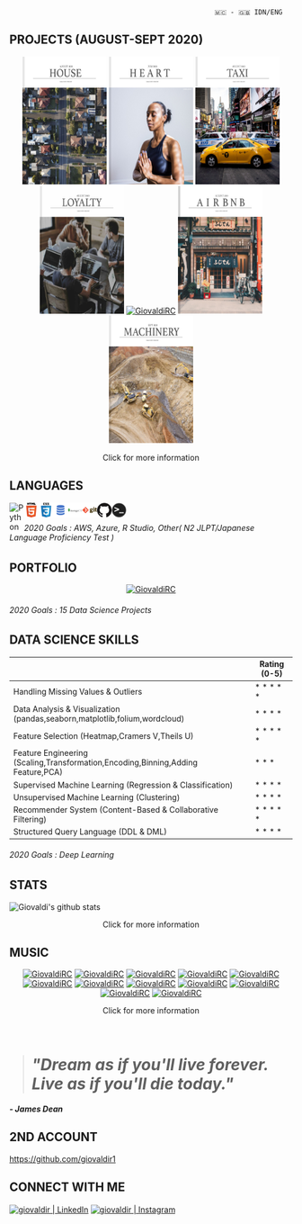                                                        🇲🇨 - 🇬🇧 IDN/ENG
## PROJECTS (AUGUST-SEPT 2020)

<p align="center">
  <a href="https://github.com/giovaldir/DATA-SCIENCE-PROJECT-HOUSE-EXAM-2"><img src="https://github.com/giovaldir/giovaldir/blob/master/house-eda-cover.jpg" alt="GiovaldiRC" width="150" height="227"></a>
  <a href="https://github.com/giovaldir/DATA-SCIENCE-PROJECT-HEART-DISEASE"><img src="https://github.com/giovaldir/giovaldir/blob/master/heart-disease-cover.jpg" alt="GiovaldiRC" width="150" height="227"></a>
  <a href="https://github.com/giovaldir/DATA-SCIENCE-PROJECT-NYC-TAXI-FARE"><img src="https://github.com/giovaldir/giovaldir/blob/master/taxi-fare-cover-page-001.jpg" alt="GiovaldiRC" width="150" height="227"></a>
  <a href="https://github.com/giovaldir/DATA-SCIENCE-PROJECT-LOYALTY-MEMBERS"><img src="https://github.com/giovaldir/giovaldir/blob/master/loyalty-members-cover.jpg" alt="GiovaldiRC" width="150" height="227"></a>
  <a href="https://github.com/giovaldir/DATA-SCIENCE-PROJECT-CONSUMER-COMPLAINTS"><img src="https://github.com/giovaldir/giovaldir/blob/master/consumer-complaints-cover_page-0001.jpg" alt="GiovaldiRC" width="150" height="227"></a>
  <a href="https://github.com/giovaldir/FINAL-PROJECT-TOKYO-AIRBNB"><img src="https://github.com/giovaldir/giovaldir/blob/master/airbnb-tokyo-cover-page-001.jpg" alt="GiovaldiRC" width="150" height="227"></a>
  <a href="https://github.com/giovaldir/DATA-SCIENCE-PROJECT-PURWADHIKA-IMAGE-RECOGNITION"><img src="https://github.com/giovaldir/giovaldir/blob/master/machinery-recognition-cover.jpg" alt="GiovaldiRC" width="150" height="227"></a>
</p>
<p align="center">
Click for more information
</p>


## LANGUAGES

  <img align="left" alt="Python" width="26px" src="https://raw.githubusercontent.com/rhoit/mode-icons/dump/icons/python.png" />
  <img align="left" alt="HTML5" width="26px" src="https://raw.githubusercontent.com/github/explore/80688e429a7d4ef2fca1e82350fe8e3517d3494d/topics/html/html.png" />
  <img align="left" alt="CSS3" width="26px" src="https://raw.githubusercontent.com/github/explore/80688e429a7d4ef2fca1e82350fe8e3517d3494d/topics/css/css.png" />
  <img align="left" alt="SQL" width="26px" src="https://raw.githubusercontent.com/github/explore/80688e429a7d4ef2fca1e82350fe8e3517d3494d/topics/sql/sql.png" />
  <img align="left" alt="MongoDB" width="26px" src="https://raw.githubusercontent.com/github/explore/80688e429a7d4ef2fca1e82350fe8e3517d3494d/topics/mongodb/mongodb.png" />
  <img align="left" alt="Git" width="26px" src="https://raw.githubusercontent.com/github/explore/80688e429a7d4ef2fca1e82350fe8e3517d3494d/topics/git/git.png" />
  <img align="left" alt="GitHub" width="26px" src="https://raw.githubusercontent.com/github/explore/78df643247d429f6cc873026c0622819ad797942/topics/github/github.png" />
  <img align="left" alt="Terminal" width="26px" src="https://raw.githubusercontent.com/github/explore/80688e429a7d4ef2fca1e82350fe8e3517d3494d/topics/terminal/terminal.png" />
<br />

###### 2020 Goals : AWS, Azure, R Studio, Other( N2 JLPT/Japanese Language Proficiency Test )

## PORTFOLIO 
<p align="center">
  <a href="https://github.com/giovaldir"><img src="https://github.com/giovaldir/giovaldir/blob/master/ezgif.com-video-to-gif-3.gif" alt="GiovaldiRC" width="800" height="350"></a>
</p>

###### 2020 Goals : 15 Data Science Projects

## DATA SCIENCE SKILLS
|  | Rating (0-5) |
| --- | --- |
| Handling Missing Values & Outliers | * * * * * |
| Data Analysis & Visualization (pandas,seaborn,matplotlib,folium,wordcloud) | * * * * |
| Feature Selection (Heatmap,Cramers V,Theils U) | * * * * * |
| Feature Engineering (Scaling,Transformation,Encoding,Binning,Adding Feature,PCA) | * * * |
| Supervised Machine Learning (Regression & Classification) | * * * * |
| Unsupervised Machine Learning (Clustering) | * * * * |
| Recommender System (Content-Based & Collaborative Filtering) | * * * * * |
| Structured Query Language (DDL & DML) | * * * * |

###### 2020 Goals : Deep Learning

## STATS


![Giovaldi's github stats](https://github-readme-stats.vercel.app/api?username=giovaldir&hide=issues&show_icons=true)

<p align="center">
Click for more information
</p>

## MUSIC

<p align="center">
  <a href="https://www.youtube.com/watch?v=bpOSxM0rNPM"><img src="https://media.giphy.com/media/msMmMO2pOkSGs/giphy.gif" alt="GiovaldiRC" width="200" height="200"></a>
   <a href="https://www.youtube.com/watch?v=2SUwOgmvzK4"><img src="https://media.giphy.com/media/3oKIPAT50I1ss7q90Y/giphy.gif" alt="GiovaldiRC" width="200" height="200"></a>
  <a href="https://www.youtube.com/watch?v=45cYwDMibGo"><img src="https://media.giphy.com/media/ITuFb81NvO0XS/giphy.gif" alt="GiovaldiRC" width="200" height="200"></a>
  <a href="https://www.youtube.com/watch?v=XFkzRNyygfk"><img src="https://media.giphy.com/media/ZQ43XhmeBA5uU/giphy.gif" alt="GiovaldiRC" width="200" height="200"></a>
  <a href="https://www.youtube.com/watch?v=hjpF8ukSrvk"><img src="https://media.giphy.com/media/NPSBznfytOtCo/giphy.gif" alt="GiovaldiRC" width="200" height="200"></a>
  <a href="https://www.youtube.com/watch?v=87xa7w2QymA"><img src="https://media.giphy.com/media/3ohzdS7EMHQBto9rfq/giphy.gif" alt="GiovaldiRC" width="200" height="200"></a>
  <a href="https://www.youtube.com/watch?v=NV-3s2wwC8c"><img src="https://media.giphy.com/media/K4919W2BvyrV6/giphy.gif" alt="GiovaldiRC" width="200" height="200"></a>
  <a href="https://www.youtube.com/watch?v=08Ndzf5-HxI"><img src="https://media.giphy.com/media/l0K4juwy8VdN5Q9TW/giphy.gif" alt="GiovaldiRC" width="200" height="200"></a>
  <a href="https://www.youtube.com/watch?v=O2IuJPh6h_A"><img src="https://media.giphy.com/media/L2xqjKATeV39SCgBzu/giphy.gif" alt="GiovaldiRC" width="200" height="200"></a>
  <a href="https://www.youtube.com/watch?v=d4bR7ZqrBlI"><img src="https://media.giphy.com/media/3ohc10cs1P4AS6oLTi/giphy.gif" alt="GiovaldiRC" width="200" height="200"></a>
  <a href="https://www.youtube.com/watch?v=XpqqjU7u5Yc"><img src="https://media.giphy.com/media/ADSs70Bsuv8qfw8FyE/giphy.gif" alt="GiovaldiRC" width="200" height="200"></a>
  <a href="https://www.youtube.com/watch?v=iFx-5PGLgb4"><img src="https://media.giphy.com/media/1APdR2iiJgIc8Ax5wM/giphy.gif" alt="GiovaldiRC" width="200" height="200"></a>
</p>
<p align="center">
Click for more information
</p>


<br />

> # ***"Dream as if you'll live forever. Live as if you'll die today."*** 
##### - James Dean

## 2ND ACCOUNT

https://github.com/giovaldir1

## CONNECT WITH ME

[<img align="center" alt="giovaldir | LinkedIn" width="22px" src="https://cdn.jsdelivr.net/npm/simple-icons@v3/icons/linkedin.svg" />][linkedin]
[<img align="center" alt="giovaldir | Instagram" width="22px" src="https://cdn.jsdelivr.net/npm/simple-icons@v3/icons/instagram.svg" />][instagram]

[instagram]: https://www.instagram.com/giovaldirch
[linkedin]: https://www.linkedin.com/in/giovaldi-r-00263411a/


<br />
<br />

<!--
**giovaldir/giovaldir** is a ✨ _special_ ✨ repository because its `README.md` (this file) appears on your GitHub profile.


